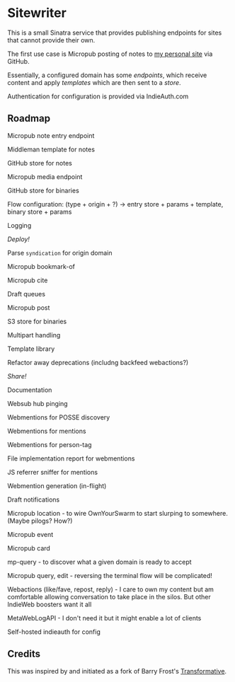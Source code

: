 # Sitewriter

This is a small Sinatra service that provides publishing endpoints for sites that cannot provide their own.

The first use case is Micropub posting of notes to [my personal site](https://hans.gerwitz.com/) via GitHub.

Essentially, a configured domain has some _endpoints_, which receive content and apply _templates_ which are then sent to a _store_.

Authentication for configuration is provided via IndieAuth.com

## Roadmap

Micropub note entry endpoint

Middleman template for notes

GitHub store for notes

Micropub media endpoint

GitHub store for binaries

Flow configuration: (type + origin + ?) -> entry store + params + template, binary store + params

Logging

*Deploy!*

Parse `syndication` for origin domain

Micropub bookmark-of

Micropub cite

Draft queues

Micropub post

S3 store for binaries

Multipart handling

Template library

Refactor away deprecations (includng backfeed webactions?)

*Share!*

Documentation

Websub hub pinging

Webmentions for POSSE discovery

Webmentions for mentions

Webmentions for person-tag

File implementation report for webmentions

JS referrer sniffer for mentions

Webmention generation (in-flight)

Draft notifications

Micropub location - to wire OwnYourSwarm to start slurping to somewhere. (Maybe pilogs? How?)

Micropub event

Micropub card

mp-query - to discover what a given domain is ready to accept

Micropub query, edit - reversing the terminal flow will be complicated!

Webactions (like/fave, repost, reply) - I care to own my content but am comfortable allowing conversation to take place in the silos. But other IndieWeb boosters want it all

MetaWebLogAPI - I don't need it but it might enable a lot of clients

Self-hosted indieauth for config

## Credits

This was inspired by and initiated as a fork of Barry Frost's [Transformative](https://github.com/barryf/transformative).
